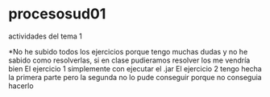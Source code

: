 # procesosud01
actividades del tema 1

*No he subido todos los ejercicios porque tengo muchas dudas y no he sabido como resolverlas, si en clase pudieramos
resolver los me vendría bien
El ejercicio 1 simplemente con ejecutar el .jar
El ejercicio 2 tengo hecha la primera parte pero la segunda no lo pude conseguir porque no conseguia hacerlo

